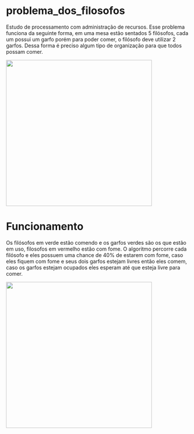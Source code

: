 # problema_dos_filosofos

Estudo de processamento com administração de recursos.
Esse problema funciona da seguinte forma, em uma mesa estão sentados 5 filósofos, cada um possui um garfo porém
para poder comer, o filósofo deve utilizar 2 garfos. Dessa forma é preciso algum tipo de organização para que
todos possam comer.

<img src="https://github.com/jorgefortunatof/problema_dos_filosofos/blob/master/filo_01.PNG" width="400px">

# Funcionamento

Os filósofos em verde estão comendo e os garfos verdes são os que estão em uso, filosofos em vermelho estão com fome.
O algoritmo percorre cada filósofo e eles possuem uma chance de 40% de estarem com fome, caso eles fiquem com fome
e seus dois garfos estejam livres então eles comem, caso os garfos estejam ocupados eles esperam até que esteja livre
para comer.

<img src="https://github.com/jorgefortunatof/problema_dos_filosofos/blob/master/filo_02.PNG" width="400px">
